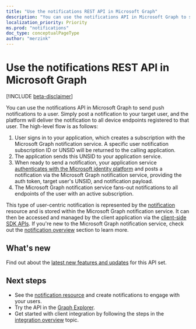 ```yaml
---
title: "Use the notifications REST API in Microsoft Graph"
description: "You can use the notifications API in Microsoft Graph to send push notifications to a user. ."
localization_priority: Priority
ms.prod: "notifications"
doc_type: conceptualPageType
author: "merzink"
---
```


# Use the notifications REST API in Microsoft Graph

[!INCLUDE [beta-disclaimer](../../includes/beta-disclaimer.md)]

You can use the notifications API in Microsoft Graph to send push notifications to a user. Simply post a notification to your target user, and the platform will deliver the notification to all device endpoints registered to that user. The high-level flow is as follows:

1. User signs in to your application, which creates a subscription with the Microsoft Graph notification service. A specific user notification subscription ID or UNSID will be returned to the calling application.
2. The application sends this UNSID to your application service.
3. When ready to send a notification, your application service [authenticates with the Microsoft identity platform](https://docs.microsoft.com/azure/active-directory/develop/v1-oauth2-client-creds-grant-flow) and posts a notification via the Microsoft Graph notification service, providing the auth token, target user's UNSID, and notification payload.
4. The Microsoft Graph notification service fans-out notifications to all endpoints of the user with an active subscription.  

This type of user-centric notification is represented by the [notification](../resources/projectrome-notification.md) resource and is stored within the Microsoft Graph notification service. It can then be accessed and managed by the client application via the [client-side SDK APIs](https://aka.ms/GNSDK). If you're new to the Microsoft Graph notification service, check out the [notification overview](https://docs.microsoft.com/graph/notifications-concept-overview) section to learn more.    

## What's new
Find out about the [latest new features and updates](/graph/whats-new-overview) for this API set.

## Next steps
- See the [notification resource](../resources/projectrome-notification.md) and create notifications to engage with your users. 
- Try the API in the [Graph Explorer](https://developer.microsoft.com/graph/graph-explorer).
- Get started with client integration by following the steps in the [integration overview](/graph/notifications-integration-e2e-overview) topic.



